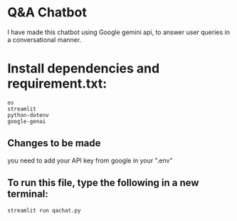 # Q&A Chatbot
I have made this chatbot using Google gemini api, to answer user queries in a conversational manner.

# Install dependencies and requirement.txt:
```
os
streamlit
python-dotenv
google-genai
```
## Changes to be made
you need to add your API key from google in your ".env"

## To run this file, type the following in a new terminal:
```
streamlit run qachat.py
```
